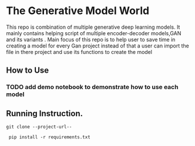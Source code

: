 # The Generative Model World
This repo is combination of multiple generative deep learning models. It mainly contains helping script of multiple encoder-decoder models,GAN and its variants
. Main focus of this repo is to help user to save time in  creating a model for every
Gan project instead of that a user can import the file in there project and use its functions to create the model

## How to Use
### TODO add demo notebook to demonstrate how to use each model

## Running Instruction.
```commandline
git clone --project-url--
```
```commandline
 pip install -r requirements.txt
```